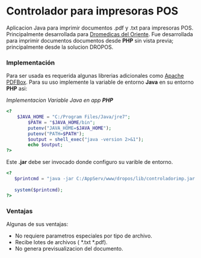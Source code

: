# Controlador para impresoras POS

Aplicacion Java para imprimir documentos .pdf y .txt para impresoras POS. Principalmente desarrollada para [Dromedicas del Oriente](http://www.dromedicas.com.co/).
Fue desarrollada para imprimir documentos documentos desde **PHP** sin vista previa; principalmente desde la solucion DROPOS.

### Implementación

Para ser usada es requerida algunas librerias adicionales como [Apache PDFBox](https://pdfbox.apache.org/).
Para su uso implemente la variable de entorno **Java** en su entorno **PHP** asi:

_Implementacion Variable Java en app **PHP**_

```php
<?
    $JAVA_HOME = "C:/Program Files/Java/jre7";
        $PATH = "$JAVA_HOME/bin";
        putenv("JAVA_HOME=$JAVA_HOME");
        putenv("PATH=$PATH");
 		$output = shell_exec("java -version 2>&1");
 		echo $output;
?>
```

Este **.jar** debe ser invocado donde configuro su varible de entorno. 
```php
<?
   $printcmd = "java -jar C:/AppServ/www/dropos/lib/controladorimp.jar 2>&1 venta.pdf factura.txt";
        
   system($printcmd);
?>
```
### Ventajas

  Algunas de sus ventajas:
  * No requiere parametros especiales por tipo de archivo.
  * Recibe lotes de archivos ( *.txt *.pdf).
  * No genera previsualizacion del documento.
